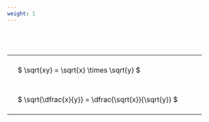 ```yaml
---
weight: 1
---
```


#  
<br>
<style type="text/css">
#T_38d84 th.col_heading {
  text-align: left;
  font-size: 1em;
}
#T_38d84 td {
  text-align: left;
  font-size: 1em;
  padding: 1.5em;
}
#T_38d84_row0_col0, #T_38d84_row1_col0 {
  width: 400px;
  white-space: pre-wrap;
}
</style>
<table id="T_38d84">
  <thead>
  </thead>
  <tbody>
    <tr>
      <td id="T_38d84_row0_col0" class="data row0 col0" >$ \sqrt{xy} = \sqrt{x} \times \sqrt{y} $</td>
    </tr>
    <tr>
      <td id="T_38d84_row1_col0" class="data row1 col0" >$ \sqrt{\dfrac{x}{y}} = \dfrac{\sqrt{x}}{\sqrt{y}} $</td>
    </tr>
  </tbody>
</table>
